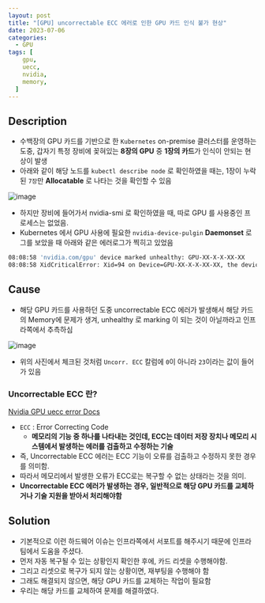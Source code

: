 ```yaml
---
layout: post
title: "[GPU] uncorrectable ECC 에러로 인한 GPU 카드 인식 불가 현상"
date: 2023-07-06
categories:
  - GPU
tags: [
    gpu,
    uecc,
    nvidia,
    memory,
  ]
---
```


## Description

- 수백장의 GPU 카드를 기반으로 한 `Kubernetes` on-premise 클러스터를 운영하는 도중, 갑자기 특정 장비에 꽂혀있는 **8장의 GPU** 중 **1장의 카드**가 인식이 안되는 현상이 발생
- 아래와 같이 해당 노드를 `kubectl describe node` 로 확인하였을 때는, 1장이 누락된 `7장`만 **Allocatable** 로 나타는 것을 확인할 수 있음

![image](https://github.com/hhhyunwoo/leetcode/assets/37402136/0833ce6b-d901-42d6-a02b-bcd329101113)

- 하지만 장비에 들어가서 nvidia-smi 로 확인하였을 때, 따로 GPU 를 사용중인 프로세스는 없었음.
- Kubernetes 에서 GPU 사용에 필요한 `nvidia-device-pulgin` **Daemonset** 로그를 보았을 때 아래와 같은 에러로그가 찍히고 있었음

```bash
08:08:58 'nvidia.com/gpu' device marked unhealthy: GPU-XX-X-X-XX-XX
08:08:58 XidCriticalError: Xid=94 on Device=GPU-XX-X-X-XX-XX, the device will go unhealthy.
```

## Cause

- 해당 GPU 카드를 사용하던 도중 uncorrectable ECC 에러가 발생해서 해당 카드의 Memory에 문제가 생겨, unhealthy 로 marking 이 되는 것이 아닐까라고 인프라쪽에서 추측하심

![image](https://github.com/hhhyunwoo/leetcode/assets/37402136/0dc44558-3321-465b-a2e3-514a5f3d4484)

- 위의 사진에서 체크된 것처럼 `Uncorr. ECC` 칼럼에 `0`이 아니라 `23`이라는 값이 들어가 있음

### Uncorrectable ECC 란?

[Nvidia GPU uecc error Docs](https://docs.nvidia.com/deploy/a100-gpu-mem-error-mgmt/index.html#response-uncorrectable-contained-ecc-errors)

- `ECC` : Error Correcting Code
    - **메모리의 기능 중 하나를 나타내는 것인데, ECC는 데이터 저장 장치나 메모리 시스템에서 발생하는 에러를 검출하고 수정하는 기술**
- 즉, Uncorrectable ECC 에러는 ECC 기능이 오류를 검출하고 수정하지 못한 경우를 의미함.
- 따라서 메모리에서 발생한 오류가 ECC로는 복구할 수 없는 상태라는 것을 의미.
- **Uncorrectable ECC 에러가 발생하는 경우, 일반적으로 해당 GPU 카드를 교체하거나 기술 지원을 받아서 처리해야함**

## Solution

- 기본적으로 이런 하드웨어 이슈는 인프라쪽에서 서포트를 해주시기 때문에 인프라 팀에서 도움을 주셨다.
- 먼저 자동 복구될 수 있는 상황인지 확인한 후에, 카드 리셋을 수행해야함.
- 그리고 리셋으로 복구가 되지 않는 상황이면, 재부팅을 수행해야 함
- 그래도 해결되지 않으면, 해당 GPU 카드를 교체하는 작업이 필요함
- 우리는 해당 카드를 교체하여 문제를 해결하였다.